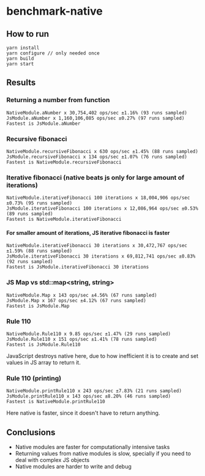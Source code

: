 # benchmark-native

## How to run

```
yarn install
yarn configure // only needed once
yarn build
yarn start
```

## Results

### Returning a number from function
```
NativeModule.aNumber x 30,754,402 ops/sec ±1.16% (93 runs sampled)
JsModule.aNumber x 1,160,106,085 ops/sec ±0.27% (97 runs sampled)
Fastest is JsModule.aNumber
```

### Recursive fibonacci
```
NativeModule.recursiveFibonacci x 630 ops/sec ±1.45% (88 runs sampled)
JsModule.recursiveFibonacci x 134 ops/sec ±1.07% (76 runs sampled)
Fastest is NativeModule.recursiveFibonacci
```

### Iterative fibonacci (native beats js only for large amount of iterations)
```
NativeModule.iterativeFibonacci 100 iterations x 18,004,906 ops/sec ±0.73% (95 runs sampled)
JsModule.iterativeFibonacci 100 iterations x 12,086,964 ops/sec ±0.53% (89 runs sampled)
Fastest is NativeModule.iterativeFibonacci
```

#### For smaller amount of iterations, JS iterative fibonacci is faster
```
NativeModule.iterativeFibonacci 30 iterations x 30,472,767 ops/sec ±1.59% (88 runs sampled)
JsModule.iterativeFibonacci 30 iterations x 69,812,741 ops/sec ±0.83% (92 runs sampled)
Fastest is JsModule.iterativeFibonacci 30 iterations
```

### JS Map vs std::map<string, string>
```
NativeModule.Map x 143 ops/sec ±4.56% (67 runs sampled)
JsModule.Map x 167 ops/sec ±4.12% (67 runs sampled)
Fastest is JsModule.Map
```

### Rule 110
```
NativeModule.Rule110 x 9.85 ops/sec ±1.47% (29 runs sampled)
JsModule.Rule110 x 151 ops/sec ±1.41% (78 runs sampled)
Fastest is JsModule.Rule110
```
JavaScript destroys native here, due to how inefficient it is to create and set values in JS array to return it.

### Rule 110 (printing)
```
NativeModule.printRule110 x 243 ops/sec ±7.83% (21 runs sampled)
JsModule.printRule110 x 143 ops/sec ±8.20% (46 runs sampled)
Fastest is NativeModule.printRule110
```

Here native is faster, since it doesn't have to return anything.


## Conclusions

- Native modules are faster for computationally intensive tasks
- Returning values from native modules is slow, specially if you need to deal with complex JS objects
- Native modules are harder to write and debug
